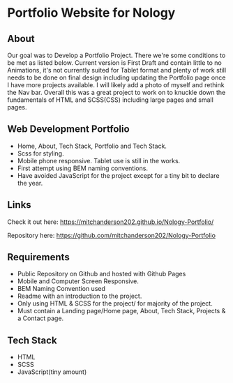 # Portfolio Website for Nology

## About

Our goal was to Develop a Portfolio Project. There we're some conditions to be met as listed below. Current version is First Draft and contain little to no Animations, it's not currently suited for Tablet format and plenty of work still needs to be done on final design including updating the Portfolio page once I have more projects available. I will likely add a photo of myself and rethink the Nav bar. Overall this was a great project to work on to knuckle down the fundamentals of HTML and SCSS(CSS) including large pages and small pages.

## Web Development Portfolio

- Home, About, Tech Stack, Portfolio and Tech Stack.
- Scss for styling.
- Mobile phone responsive. Tablet use is still in the works.
- First attempt using BEM naming conventions.
- Have avoided JavaScript for the project except for a tiny bit to declare the year.

## Links

Check it out here:
https://mitchanderson202.github.io/Nology-Portfolio/

Repository here:
https://github.com/mitchanderson202/Nology-Portfolio

## Requirements

- Public Repository on Github and hosted with Github Pages
- Mobile and Computer Screen Responsive.
- BEM Naming Convention used
- Readme with an introduction to the project.
- Only using HTML & SCSS for the project/ for majority of the project.
- Must contain a Landing page/Home page, About, Tech Stack, Projects & a Contact page.

## Tech Stack

- HTML
- SCSS
- JavaScript(tiny amount)
